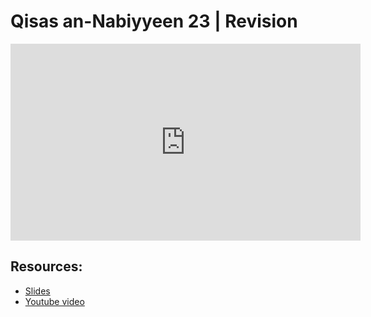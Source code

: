 # Qisas an-Nabiyyeen 23 | Revision

<iframe width="560" height="315" src="https://www.youtube-nocookie.com/embed/zua_pRjRhgU?start=0" frameborder="0" allow="accelerometer; autoplay; encrypted-media; gyroscope; picture-in-picture" allowfullscreen="allowfullscreen"></iframe><BR>



## Resources:
- [Slides](https://github.com/arshare/resources_balagha_pdfs)
- [Youtube video](zua_pRjRhgU)
